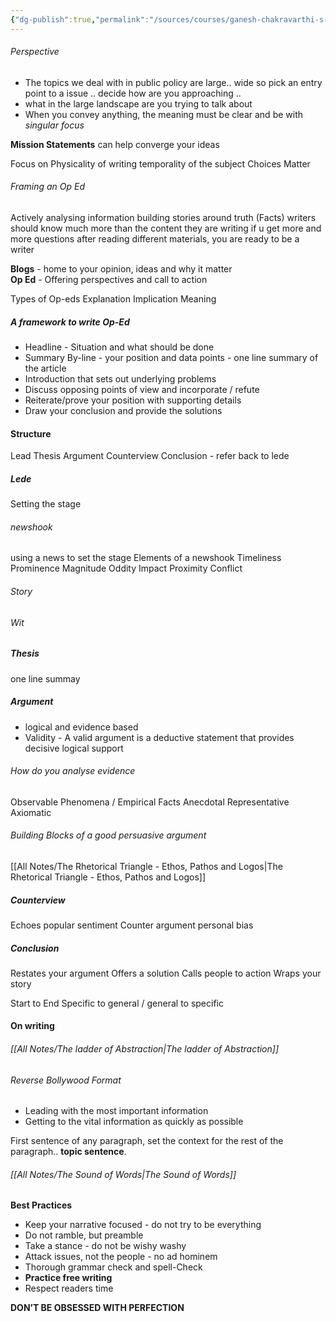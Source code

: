 ```yaml
---
{"dg-publish":true,"permalink":"/sources/courses/ganesh-chakravarthi-s-sessions/"}
---
```


###### Perspective
- The topics we deal with in public policy are large.. wide so pick an entry point to a issue .. decide how are you approaching .. 
- what in the large landscape are you trying to talk about
- When you convey anything, the meaning must be clear and be with *singular focus* 

**Mission Statements** can help converge your ideas


Focus on 
 Physicality of writing 
 temporality of the subject
 Choices Matter

###### Framing an Op Ed
Actively analysing information 
building stories around truth (Facts) 
writers should know much more than the content they are writing 
if u get more and more questions after reading different materials, you are ready to be a writer 

**Blogs** - home to your opinion, ideas and why it matter  
**Op Ed** - Offering perspectives and call to action 

Types  of Op-eds
 Explanation
 Implication
 Meaning

##### A framework to write Op-Ed
- Headline - Situation and what should be done 
- Summary By-line - your position and data points - one line summary of the article
- Introduction that sets out underlying problems
- Discuss opposing points of view and incorporate / refute 
- Reiterate/prove your position with supporting details
- Draw your conclusion and provide the solutions 

#### Structure
Lead
Thesis
Argument
Counterview
Conclusion - refer back to lede 

##### Lede 
Setting the stage 
######  newshook 
using a news to set the stage 
Elements of a newshook 
Timeliness
Prominence
Magnitude
Oddity
Impact
Proximity
Conflict 
###### Story
###### Wit
##### Thesis
one line summay
##### Argument
- logical and evidence based
- Validity - A valid argument is a deductive statement that provides decisive logical support 
###### How do you analyse evidence
Observable Phenomena / Empirical
Facts
Anecdotal
Representative 
Axiomatic

###### Building Blocks of a good persuasive argument
[[All Notes/The Rhetorical Triangle - Ethos, Pathos and Logos\|The Rhetorical Triangle - Ethos, Pathos and Logos]] 
 
##### Counterview
Echoes popular sentiment
Counter argument
personal bias 
##### Conclusion 
Restates your argument
Offers a solution
Calls people to action 
Wraps your story

Start to End
Specific to general / general to specific

#### On writing 
###### [[All Notes/The ladder of Abstraction\|The ladder of Abstraction]]
###### Reverse Bollywood Format
- Leading with the most important information
- Getting to the vital information as quickly as possible 
 
First sentence of any paragraph, set the context for the rest of the paragraph.. **topic sentence**. 

###### [[All Notes/The Sound of Words\|The Sound of Words]]
 
**Best Practices**
 - Keep your narrative focused - do not try to be everything 
 - Do not ramble, but preamble
 - Take a stance - do not be wishy washy
 - Attack issues, not the people - no ad hominem 
 - Thorough grammar check and spell-Check
 - **Practice free writing**
 - Respect readers time 

**DON’T BE OBSESSED WITH PERFECTION**